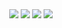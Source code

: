 <!-- GH Profile README -->
<!-- Badges from https://shields.io/ -->

<p align="center">
  <a href="https://twitter.com/shanemyrick"><img align="center" src="https://img.shields.io/badge/twitter-%231DA1F2.svg?&style=for-the-badge&logo=twitter&logoColor=white"/></a>
  <a href="https://medium.com/@shanemyrick"><img align="center" src="https://img.shields.io/badge/medium-%2312100E.svg?&style=for-the-badge&logo=medium&logoColor=white" /></a>
  <a href="https://www.linkedin.com/in/shanemyrick/"><img align="center" src="https://img.shields.io/badge/linkedin-%230077B5.svg?&style=for-the-badge&logo=linkedin&logoColor=white" /></a>
  <a href="https://shanemyrick.com"><img align="center" src ="https://img.shields.io/badge/website-%23FF7139.svg?&style=for-the-badge&logo=firefox&logoColor=white"></a>
</p>
